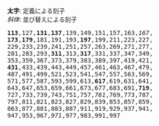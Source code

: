 **太字**: 定義による刻子  
*斜体*: 並び替えによる刻子
<pre>
<b>113</b>,127,<b>131</b>,<b>137</b>,139,149,151,157,163,<i>167</i>,  
<b>173</b>,<b>179</b>,181,191,193,<b>197</b>,199,211,223,227,  
229,233,239,241,251,257,263,269,271,277,  
281,283,293,<b>311</b>,313,<b>317</b>,331,337,347,349,  
353,359,367,373,379,383,389,397,419,421,  
<b>431</b>,433,439,443,449,457,461,463,467,479,  
487,491,499,521,523,541,547,557,563,569,  
571,577,587,593,599,613,<b>617</b>,619,631,641,  
643,647,653,659,661,673,677,683,691,<b>719</b>,  
727,733,739,743,751,757,<i>761</i>,769,773,787,  
797,811,821,823,827,829,839,853,857,859,  
863,877,881,883,887,911,919,929,937,941,  
947,953,967,<i>971</i>,977,983,991,997  
</div>
